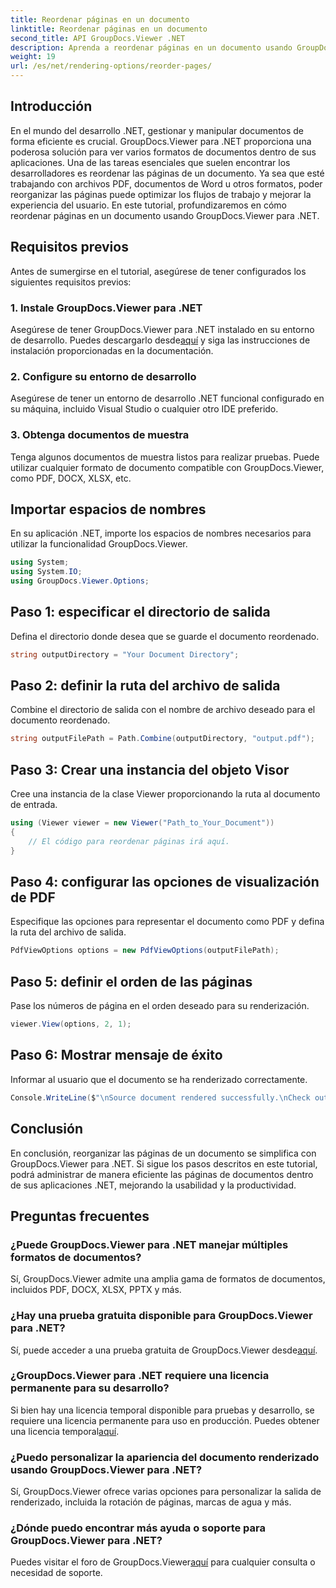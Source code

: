```yaml
---
title: Reordenar páginas en un documento
linktitle: Reordenar páginas en un documento
second_title: API GroupDocs.Viewer .NET
description: Aprenda a reordenar páginas en un documento usando GroupDocs.Viewer para .NET. Siga nuestro tutorial paso a paso para una gestión de documentos perfecta.
weight: 19
url: /es/net/rendering-options/reorder-pages/
---
```

## Introducción
En el mundo del desarrollo .NET, gestionar y manipular documentos de forma eficiente es crucial. GroupDocs.Viewer para .NET proporciona una poderosa solución para ver varios formatos de documentos dentro de sus aplicaciones. Una de las tareas esenciales que suelen encontrar los desarrolladores es reordenar las páginas de un documento. Ya sea que esté trabajando con archivos PDF, documentos de Word u otros formatos, poder reorganizar las páginas puede optimizar los flujos de trabajo y mejorar la experiencia del usuario. En este tutorial, profundizaremos en cómo reordenar páginas en un documento usando GroupDocs.Viewer para .NET.
## Requisitos previos
Antes de sumergirse en el tutorial, asegúrese de tener configurados los siguientes requisitos previos:
### 1. Instale GroupDocs.Viewer para .NET
 Asegúrese de tener GroupDocs.Viewer para .NET instalado en su entorno de desarrollo. Puedes descargarlo desde[aquí](https://releases.groupdocs.com/viewer/net/) y siga las instrucciones de instalación proporcionadas en la documentación.
### 2. Configure su entorno de desarrollo
Asegúrese de tener un entorno de desarrollo .NET funcional configurado en su máquina, incluido Visual Studio o cualquier otro IDE preferido.
### 3. Obtenga documentos de muestra
Tenga algunos documentos de muestra listos para realizar pruebas. Puede utilizar cualquier formato de documento compatible con GroupDocs.Viewer, como PDF, DOCX, XLSX, etc.

## Importar espacios de nombres
En su aplicación .NET, importe los espacios de nombres necesarios para utilizar la funcionalidad GroupDocs.Viewer.

```csharp
using System;
using System.IO;
using GroupDocs.Viewer.Options;
```
## Paso 1: especificar el directorio de salida
Defina el directorio donde desea que se guarde el documento reordenado.
```csharp
string outputDirectory = "Your Document Directory";
```
## Paso 2: definir la ruta del archivo de salida
Combine el directorio de salida con el nombre de archivo deseado para el documento reordenado.
```csharp
string outputFilePath = Path.Combine(outputDirectory, "output.pdf");
```
## Paso 3: Crear una instancia del objeto Visor
Cree una instancia de la clase Viewer proporcionando la ruta al documento de entrada.
```csharp
using (Viewer viewer = new Viewer("Path_to_Your_Document"))
{
    // El código para reordenar páginas irá aquí.
}
```
## Paso 4: configurar las opciones de visualización de PDF
Especifique las opciones para representar el documento como PDF y defina la ruta del archivo de salida.
```csharp
PdfViewOptions options = new PdfViewOptions(outputFilePath);
```
## Paso 5: definir el orden de las páginas
Pase los números de página en el orden deseado para su renderización.
```csharp
viewer.View(options, 2, 1);
```
## Paso 6: Mostrar mensaje de éxito
Informar al usuario que el documento se ha renderizado correctamente.
```csharp
Console.WriteLine($"\nSource document rendered successfully.\nCheck output in {outputDirectory}.");
```

## Conclusión
En conclusión, reorganizar las páginas de un documento se simplifica con GroupDocs.Viewer para .NET. Si sigue los pasos descritos en este tutorial, podrá administrar de manera eficiente las páginas de documentos dentro de sus aplicaciones .NET, mejorando la usabilidad y la productividad.
## Preguntas frecuentes
### ¿Puede GroupDocs.Viewer para .NET manejar múltiples formatos de documentos?
Sí, GroupDocs.Viewer admite una amplia gama de formatos de documentos, incluidos PDF, DOCX, XLSX, PPTX y más.
### ¿Hay una prueba gratuita disponible para GroupDocs.Viewer para .NET?
 Sí, puede acceder a una prueba gratuita de GroupDocs.Viewer desde[aquí](https://releases.groupdocs.com/).
### ¿GroupDocs.Viewer para .NET requiere una licencia permanente para su desarrollo?
 Si bien hay una licencia temporal disponible para pruebas y desarrollo, se requiere una licencia permanente para uso en producción. Puedes obtener una licencia temporal[aquí](https://purchase.groupdocs.com/temporary-license/).
### ¿Puedo personalizar la apariencia del documento renderizado usando GroupDocs.Viewer para .NET?
Sí, GroupDocs.Viewer ofrece varias opciones para personalizar la salida de renderizado, incluida la rotación de páginas, marcas de agua y más.
### ¿Dónde puedo encontrar más ayuda o soporte para GroupDocs.Viewer para .NET?
 Puedes visitar el foro de GroupDocs.Viewer[aquí](https://forum.groupdocs.com/c/viewer/9) para cualquier consulta o necesidad de soporte.
